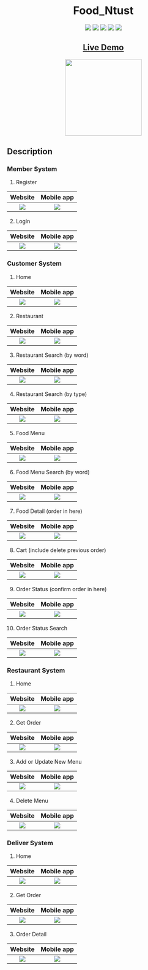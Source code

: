 <h1 align="center">Food_Ntust</h1>


<p align="center">
<img src="https://img.shields.io/badge/made%20by-EricTsai-blue.svg" >
<img src="https://img.shields.io/badge/node-15.11.0-green.svg">
<img src="https://img.shields.io/badge/ionic-6.13.1-green.svg">
<img src="https://badges.frapsoft.com/os/v1/open-source.svg?v=103" >
<img src="https://img.shields.io/badge/ionic-angular-brightgreen.svg?style=flat">
</p>

<h2 align="center"><a  href="http://lun-tw.com:8100">Live Demo</a></h2>

<div align=center>
<img src="https://i.imgur.com/lnIZAww.png" width="200">
</div>

## Description


### Member System
1. Register

Website             |  Mobile app
:-------------------------:|:-------------------------:
![](https://i.imgur.com/mpfr4ih.png)  |  ![](https://i.imgur.com/unPkbNG.png)

2. Login

Website             |  Mobile app
:-------------------------:|:-------------------------:
![](https://i.imgur.com/mpfr4ih.png) | ![](https://i.imgur.com/unPkbNG.png)
### Customer System

1. Home

Website             |  Mobile app
:-------------------------:|:-------------------------:
![](https://i.imgur.com/HBrTgTs.png) | ![](https://i.imgur.com/cGdOQbG.png)

2. Restaurant

Website             |  Mobile app
:-------------------------:|:-------------------------:
![](https://i.imgur.com/HidPbZL.png) | ![](https://i.imgur.com/hu5hsVb.png)

3. Restaurant Search (by word)

Website             |  Mobile app
:-------------------------:|:-------------------------:
![](https://i.imgur.com/GBTCzEF.png) | ![](https://i.imgur.com/iNuitCR.png)

4. Restaurant Search (by type)

Website             |  Mobile app
:-------------------------:|:-------------------------:
![](https://i.imgur.com/BqfB3mv.png) | ![](https://i.imgur.com/U6Ls7XM.png)

5. Food Menu

Website             |  Mobile app
:-------------------------:|:-------------------------:
![](https://i.imgur.com/vpvomCo.png) | ![](https://i.imgur.com/pDy3lA4.png)

6. Food Menu Search (by word)

Website             |  Mobile app
:-------------------------:|:-------------------------:
![](https://i.imgur.com/jZnx0G5.png) | ![](https://i.imgur.com/motF2sd.png)

7. Food Detail (order in here)

Website             |  Mobile app
:-------------------------:|:-------------------------:
![](https://i.imgur.com/jZnx0G5.png) | ![](https://i.imgur.com/motF2sd.png)

8. Cart (include delete previous order)

Website             |  Mobile app
:-------------------------:|:-------------------------:
![](https://i.imgur.com/oYyHIEf.png) | ![](https://i.imgur.com/b2pqi16.png)

9. Order Status (confirm order in here)

Website             |  Mobile app
:-------------------------:|:-------------------------:
![](https://i.imgur.com/DKi8a2E.png) | ![](https://i.imgur.com/Ytt5DkY.png)

10. Order Status Search

Website             |  Mobile app
:-------------------------:|:-------------------------:
![](https://i.imgur.com/tXlnYsX.png) | ![](https://i.imgur.com/dNeUBJc.png)


### Restaurant System
1. Home

Website             |  Mobile app
:-------------------------:|:-------------------------:
![](https://i.imgur.com/P345sca.png) | ![](https://i.imgur.com/G7bjATh.png)

2. Get Order

Website             |  Mobile app
:-------------------------:|:-------------------------:
![](https://i.imgur.com/udtyIUN.png) | ![](https://i.imgur.com/IoSRBWs.png)

3. Add or Update New Menu

Website             |  Mobile app
:-------------------------:|:-------------------------:
![](https://i.imgur.com/aOQ7el0.png) | ![](https://i.imgur.com/Iihbpt9.png)

4. Delete Menu

Website             |  Mobile app
:-------------------------:|:-------------------------:
![](https://i.imgur.com/JUpsKcl.png) | ![](https://i.imgur.com/4HEm7k0.png)

### Deliver System
1. Home

Website             |  Mobile app
:-------------------------:|:-------------------------:
![](https://i.imgur.com/f8q2i2v.png) | ![](https://i.imgur.com/Uz7GRNm.png)

2. Get Order

Website             |  Mobile app
:-------------------------:|:-------------------------:
![](https://i.imgur.com/OllUYPd.png) | ![](https://i.imgur.com/HbF74eJ.png)

3. Order Detail

Website             |  Mobile app
:-------------------------:|:-------------------------:
![](https://i.imgur.com/mJ2SHPv.png) | ![](https://i.imgur.com/gknRkVa.png)



